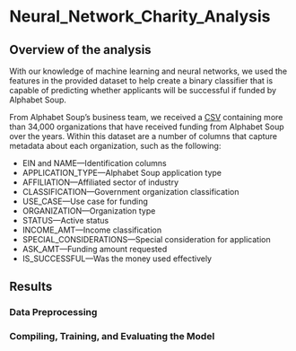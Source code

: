 # Neural_Network_Charity_Analysis

## Overview of the analysis

With our knowledge of machine learning and neural networks, we used the features in the provided dataset to help create a binary classifier that is capable of predicting whether applicants will be successful if funded by Alphabet Soup. 

From Alphabet Soup’s business team, we received a [CSV]( https://github.com/JaimeStarling/Neural_Network_Charity_Analysis/blob/main/charity_data.csv) containing more than 34,000 organizations that have received funding from Alphabet Soup over the years. Within this dataset are a number of columns that capture metadata about each organization, such as the following:

- EIN and NAME—Identification columns
- APPLICATION_TYPE—Alphabet Soup application type
- AFFILIATION—Affiliated sector of industry
- CLASSIFICATION—Government organization classification
- USE_CASE—Use case for funding
- ORGANIZATION—Organization type
- STATUS—Active status
- INCOME_AMT—Income classification
- SPECIAL_CONSIDERATIONS—Special consideration for application
- ASK_AMT—Funding amount requested
- IS_SUCCESSFUL—Was the money used effectively

## Results

### Data Preprocessing


### Compiling, Training, and Evaluating the Model
